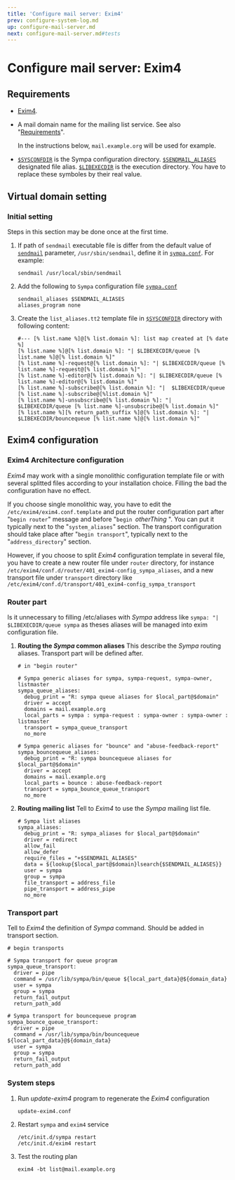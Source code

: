 ```yaml
---
title: 'Configure mail server: Exim4'
prev: configure-system-log.md
up: configure-mail-server.md
next: configure-mail-server.md#tests
---
```


Configure mail server: Exim4
============================

Requirements
------------

  * [Exim4](https://www.exim.org/).

  * A mail domain name for the mailing list service.
    See also "[Requirements](../requirements.md#network-requirements)".

    In the instructions below, ``mail.example.org`` will be used for example.

  * [``$SYSCONFDIR``](../layout.md#sysconfdir) is the Sympa configuration
    directory.
    [``$SENDMAIL_ALIASES``](../layout.md#sendmail_aliases) designated
    file alias.
    [``$LIBEXECDIR``](../layout.md#libexecdir) is the execution directory.
    You have to replace these symboles by their real value.

Virtual domain setting
----------------------
### Initial setting

Steps in this section may be done once at the first time.

  1. If path of ``sendmail`` executable file is differ from the default value
     of [``sendmail``](/gpldoc/man/sympa_config.5.html#sendmail) parameter,
     ``/usr/sbin/sendmail``, define it in
     [``sympa.conf``](../layout.md#config).  For example:

     ``` code
     sendmail /usr/local/sbin/sendmail
     ```

  2. Add the following to `Sympa` configuration file [``sympa.conf``](../layout.md#config)

     ``` code
     sendmail_aliases $SENDMAIL_ALIASES
     aliases_program none
     ```

  3. Create the `list_aliases.tt2` template file in [``$SYSCONFDIR``](../layout.md#sysconfdir)
     directory with following content:

     ``` code
     #--- [% list.name %]@[% list.domain %]: list map created at [% date %]
     [% list.name %]@[% list.domain %]: "| $LIBEXECDIR/queue [% list.name %]@[% list.domain %]"
     [% list.name %]-request@[% list.domain %]: "| $LIBEXECDIR/queue [% list.name %]-request@[% list.domain %]"
     [% list.name %]-editor@[% list.domain %]: "| $LIBEXECDIR/queue [% list.name %]-editor@[% list.domain %]"
     [% list.name %]-subscribe@[% list.domain %]: "|  $LIBEXECDIR/queue [% list.name %]-subscribe@[%list.domain %]"
     [% list.name %]-unsubscribe@[% list.domain %]: "|  $LIBEXECDIR/queue [% list.name %]-unsubscribe@[% list.domain %]"
     [% list.name %][% return_path_suffix %]@[% list.domain %]: "|  $LIBEXECDIR/bouncequeue [% list.name %]@[% list.domain %]"
     ```

Exim4 configuration
-------------------
### Exim4 Architecture configuration

  _Exim4_ may work with a single monolithic configuration template file or
  with several splitted files according to your installation choice.
  Filling the bad the configuration have no effect.

  If you choose single monolithic way, you have to edit the
  ``/etc/exim4/exim4.conf.template`` and put the router configuration part after
  "``begin router``" message and before "``begin ``_otherThing_ ". You can put it
  typically next to the "``system_aliases``" section. The transport configuration
  should take place after "``begin transport``", typically next to the
  "``address_directory``" section.

  However, if you choose to split _Exim4_ configuration template in several file,
  you have to create a new router file under `router` directory, for instance
  ``/etc/exim4/conf.d/router/401_exim4-config_sympa_aliases``, and a new
  transport file under `transport` directory like
  ``/etc/exim4/conf.d/transport/401_exim4-config_sympa_transport``

### Router part

  Is it unnecessary to filling /etc/aliases with _Sympa_ address like
  ``sympa: "| $LIBEXECDIR/queue sympa`` as theses aliases will be managed into
  exim configuration file.

  1. **Routing the _Sympa_ common aliases**
     This describe the _Sympa_ routing aliases. Transport part will be defined after.

     ``` code
     # in "begin router"

     # Sympa generic aliases for sympa, sympa-request, sympa-owner, listmaster
     sympa_queue_aliases:
       debug_print = "R: sympa queue aliases for $local_part@$domain"
       driver = accept
       domains = mail.example.org
       local_parts = sympa : sympa-request : sympa-owner : sympa-owner : listmaster
       transport = sympa_queue_transport
       no_more

     # Sympa generic aliases for "bounce" and "abuse-feedback-report"
     sympa_bouncequeue_aliases:
       debug_print = "R: sympa bouncequeue aliases for $local_part@$domain"
       driver = accept
       domains = mail.example.org
       local_parts = bounce : abuse-feedback-report
       transport = sympa_bounce_queue_transport
       no_more
     ```

  2. **Routing mailing list**
     Tell to _Exim4_ to use the _Sympa_ mailing list file.

     ``` code
     # Sympa list aliases
     sympa_aliases:
       debug_print = "R: sympa_aliases for $local_part@$domain"
       driver = redirect
       allow_fail
       allow_defer
       require_files = "+$SENDMAIL_ALIASES"
       data = ${lookup{$local_part@$domain}lsearch{$SENDMAIL_ALIASES}}
       user = sympa
       group = sympa
       file_transport = address_file
       pipe_transport = address_pipe
       no_more
     ```

### Transport part

  Tell to _Exim4_ the definition of _Sympa_ command. Should be added in transport
  section.

  ``` code
  # begin transports

  # Sympa transport for queue program
  sympa_queue_transport:
    driver = pipe
    command = /usr/lib/sympa/bin/queue ${local_part_data}@${domain_data}
    user = sympa
    group = sympa
    return_fail_output
    return_path_add

  # Sympa transport for bouncequeue program
  sympa_bounce_queue_transport:
    driver = pipe
    command = /usr/lib/sympa/bin/bouncequeue ${local_part_data}@${domain_data}
    user = sympa
    group = sympa
    return_fail_output
    return_path_add
  ```

### System steps

  1. Run _update-exim4_ program to regenerate the _Exim4_ configuration

     ``` code
     update-exim4.conf
     ```

  2. Restart `sympa` and `exim4` service

     ``` code
     /etc/init.d/sympa restart
     /etc/init.d/exim4 restart
     ```

  3. Test the routing plan

     ``` code
     exim4 -bt list@mail.example.org
     ```
